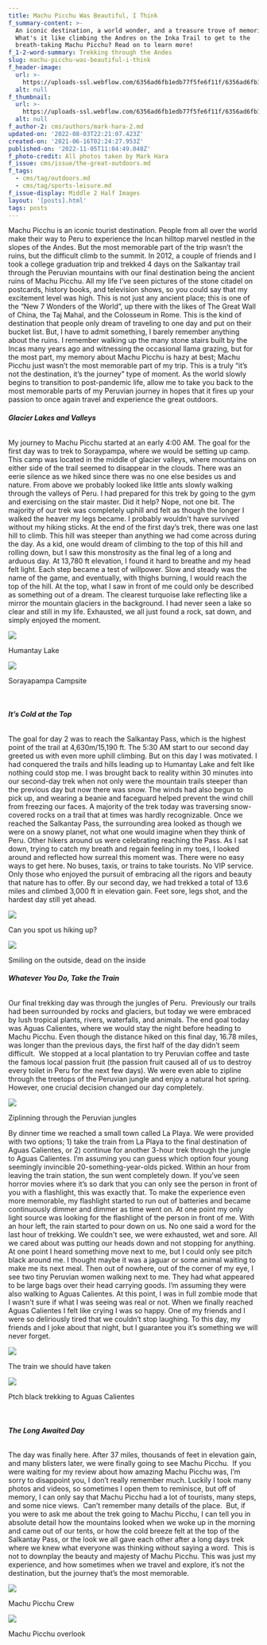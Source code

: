 ```yaml
---
title: Machu Picchu Was Beautiful, I Think
f_summary-content: >-
  An iconic destination, a world wonder, and a treasure trove of memories.
  What's it like climbing the Andres on the Inka Trail to get to the
  breath-taking Machu Picchu? Read on to learn more!
f_1-2-word-summary: Trekking through the Andes
slug: machu-picchu-was-beautiful-i-think
f_header-image:
  url: >-
    https://uploads-ssl.webflow.com/6356ad6fb1edb77f5fe6f11f/6356ad6fb1edb75f5fe6fb03_60cd708ec2d010d6157ffa32_Humantay20Lake.jpeg
  alt: null
f_thumbnail:
  url: >-
    https://uploads-ssl.webflow.com/6356ad6fb1edb77f5fe6f11f/6356ad6fb1edb7334fe6fb02_60c95ffd5ff2ac1b15e3f4a9_Machu20Picchu201.jpeg
  alt: null
f_author-2: cms/authors/mark-hara-2.md
updated-on: '2022-08-03T22:21:07.423Z'
created-on: '2021-06-16T02:24:27.953Z'
published-on: '2022-11-05T11:04:49.048Z'
f_photo-credit: All photos taken by Mark Hara
f_issue: cms/issue/the-great-outdoors.md
f_tags:
  - cms/tag/outdoors.md
  - cms/tag/sports-leisure.md
f_issue-display: Middle 2 Half Images
layout: '[posts].html'
tags: posts
---
```


Machu Picchu is an iconic tourist destination. People from all over the world make their way to Peru to experience the Incan hilltop marvel nestled in the slopes of the Andes. But the most memorable part of the trip wasn’t the ruins, but the difficult climb to the summit. In 2012, a couple of friends and I took a college graduation trip and trekked 4 days on the Salkantay trail through the Peruvian mountains with our final destination being the ancient ruins of Machu Picchu. All my life I’ve seen pictures of the stone citadel on postcards, history books, and television shows, so you could say that my excitement level was high. This is not just any ancient place; this is one of the “New 7 Wonders of the World”, up there with the likes of The Great Wall of China, the Taj Mahal, and the Colosseum in Rome. This is the kind of destination that people only dream of traveling to one day and put on their bucket list. But, I have to admit something, I barely remember anything about the ruins. I remember walking up the many stone stairs built by the Incas many years ago and witnessing the occasional llama grazing, but for the most part, my memory about Machu Picchu is hazy at best; Machu Picchu just wasn’t the most memorable part of my trip. This is a truly “it’s not the destination, it’s the journey” type of moment. As the world slowly begins to transition to post-pandemic life, allow me to take you back to the most memorable parts of my Peruvian journey in hopes that it fires up your passion to once again travel and experience the great outdoors.

###### **Glacier Lakes and Valleys**

My journey to Machu Picchu started at an early 4:00 AM. The goal for the first day was to trek to Soraypampa, where we would be setting up camp. This camp was located in the middle of glacier valleys, where mountains on either side of the trail seemed to disappear in the clouds. There was an eerie silence as we hiked since there was no one else besides us and nature. From above we probably looked like little ants slowly walking through the valleys of Peru. I had prepared for this trek by going to the gym and exercising on the stair master. Did it help? Nope, not one bit. The majority of our trek was completely uphill and felt as though the longer I walked the heaver my legs became. I probably wouldn't have survived without my hiking sticks. At the end of the first day’s trek, there was one last hill to climb. This hill was steeper than anything we had come across during the day. As a kid, one would dream of climbing to the top of this hill and rolling down, but I saw this monstrosity as the final leg of a long and arduous day. At 13,780 ft elevation, I found it hard to breathe and my head felt light. Each step became a test of willpower. Slow and steady was the name of the game, and eventually, with thighs burning, I would reach the top of the hill. At the top, what I saw in front of me could only be described as something out of a dream. The clearest turquoise lake reflecting like a mirror the mountain glaciers in the background. I had never seen a lake so clear and still in my life. Exhausted, we all just found a rock, sat down, and simply enjoyed the moment.

![](https://uploads-ssl.webflow.com/5ea52d95dddc5f21748c6b98/60c95f5a35d2844fda38f6d2_Humantay%20Lake.JPG)

Humantay Lake

![](https://uploads-ssl.webflow.com/6356ad6fb1edb77f5fe6f11f/6356ad6fb1edb79c90e6f92e_Sorayapampa%20campsite.jpg)

Sorayapampa Campsite

‍

###### **It’s Cold at the Top**

The goal for day 2 was to reach the Salkantay Pass, which is the highest point of the trail at 4,630m/15,190 ft. The 5:30 AM start to our second day greeted us with even more uphill climbing. But on this day I was motivated. I had conquered the trails and hills leading up to Humantay Lake and felt like nothing could stop me. I was brought back to reality within 30 minutes into our second-day trek when not only were the mountain trails steeper than the previous day but now there was snow. The winds had also begun to pick up, and wearing a beanie and faceguard helped prevent the wind chill from freezing our faces. A majority of the trek today was traversing snow-covered rocks on a trail that at times was hardly recognizable. Once we reached the Salkantay Pass, the surrounding area looked as though we were on a snowy planet, not what one would imagine when they think of Peru. Other hikers around us were celebrating reaching the Pass. As I sat down, trying to catch my breath and regain feeling in my toes, I looked around and reflected how surreal this moment was. There were no easy ways to get here. No buses, taxis, or trains to take tourists. No VIP service. Only those who enjoyed the pursuit of embracing all the rigors and beauty that nature has to offer. By our second day, we had trekked a total of 13.6 miles and climbed 3,000 ft in elevation gain. Feet sore, legs shot, and the hardest day still yet ahead.

![](https://uploads-ssl.webflow.com/6356ad6fb1edb77f5fe6f11f/6356ad6fb1edb70e5be6f92f_Can%20you%20spot%20us%20hiking%20up_.jpg)

Can you spot us hiking up?

![](https://uploads-ssl.webflow.com/6356ad6fb1edb77f5fe6f11f/6356ad6fb1edb725fde6f930_Smiling%20on%20the%20outside%2C%20dead%20on%20the%20inside.jpg)

Smiling on the outside, dead on the inside

###### **Whatever You Do, Take the Train**

Our final trekking day was through the jungles of Peru.  Previously our trails had been surrounded by rocks and glaciers, but today we were embraced by lush tropical plants, rivers, waterfalls, and animals. The end goal today was Aguas Calientes, where we would stay the night before heading to Machu Picchu. Even though the distance hiked on this final day, 16.78 miles, was longer than the previous days, the first half of the day didn’t seem difficult.  We stopped at a local plantation to try Peruvian coffee and taste the famous local passion fruit (the passion fruit caused all of us to destroy every toilet in Peru for the next few days). We were even able to zipline through the treetops of the Peruvian jungle and enjoy a natural hot spring.  However, one crucial decision changed our day completely.

![](https://uploads-ssl.webflow.com/6356ad6fb1edb77f5fe6f11f/6356ad6fb1edb7883be6f931_Ziplinning%20through%20the%20Peruvian%20jungles.jpg)

Ziplinning through the Peruvian jungles

By dinner time we reached a small town called La Playa. We were provided with two options; 1) take the train from La Playa to the final destination of Aguas Calientes, or 2) continue for another 3-hour trek through the jungle to Aguas Calientes. I’m assuming you can guess which option four young seemingly invincible 20-something-year-olds picked. Within an hour from leaving the train station, the sun went completely down. If you’ve seen horror movies where it’s so dark that you can only see the person in front of you with a flashlight, this was exactly that. To make the experience even more memorable, my flashlight started to run out of batteries and became continuously dimmer and dimmer as time went on. At one point my only light source was looking for the flashlight of the person in front of me. With an hour left, the rain started to pour down on us. No one said a word for the last hour of trekking. We couldn't see, we were exhausted, wet and sore. All we cared about was putting our heads down and not stopping for anything. At one point I heard something move next to me, but I could only see pitch black around me. I thought maybe it was a jaguar or some animal waiting to make me its next meal. Then out of nowhere, out of the corner of my eye, I see two tiny Peruvian women walking next to me. They had what appeared to be large bags over their head carrying goods. I’m assuming they were also walking to Aguas Calientes. At this point, I was in full zombie mode that I wasn't sure if what I was seeing was real or not. When we finally reached Aguas Calientes I felt like crying I was so happy. One of my friends and I were so deliriously tired that we couldn’t stop laughing. To this day, my friends and I joke about that night, but I guarantee you it’s something we will never forget.

![](https://uploads-ssl.webflow.com/6356ad6fb1edb77f5fe6f11f/6356ad6fb1edb757dbe6f932_The%20Train.jpg)

The train we should have taken

![](https://uploads-ssl.webflow.com/6356ad6fb1edb77f5fe6f11f/6356ad6fb1edb70be2e6f933_Pitch%20black%20trekking%20to%20Aguas%20Calientes.png)

Ptch black trekking to Aguas Calientes

‍

###### **The Long Awaited Day**

The day was finally here. After 37 miles, thousands of feet in elevation gain, and many blisters later, we were finally going to see Machu Picchu.  If you were waiting for my review about how amazing Machu Picchu was, I’m sorry to disappoint you, I don’t really remember much. Luckily I took many photos and videos, so sometimes I open them to reminisce, but off of memory, I can only say that Machu Picchu had a lot of tourists, many steps, and some nice views.  Can’t remember many details of the place.  But, if you were to ask me about the trek going to Machu Picchu, I can tell you in absolute detail how the mountains looked when we woke up in the morning and came out of our tents, or how the cold breeze felt at the top of the Salkantay Pass, or the look we all gave each other after a long days trek where we knew what everyone was thinking without saying a word.  This is not to downplay the beauty and majesty of Machu Picchu. This was just my experience, and how sometimes when we travel and explore, it’s not the destination, but the journey that’s the most memorable.

![](https://uploads-ssl.webflow.com/5ea52d95dddc5f21748c6b98/60c95ffd5ff2ac1b15e3f4a9_Machu%20Picchu%201.jpg)

Machu Picchu Crew

![](https://uploads-ssl.webflow.com/6356ad6fb1edb77f5fe6f11f/6356ad6fb1edb73836e6f934_Machu%20Picchu%20overlook.jpg)

Machu Picchu overlook
